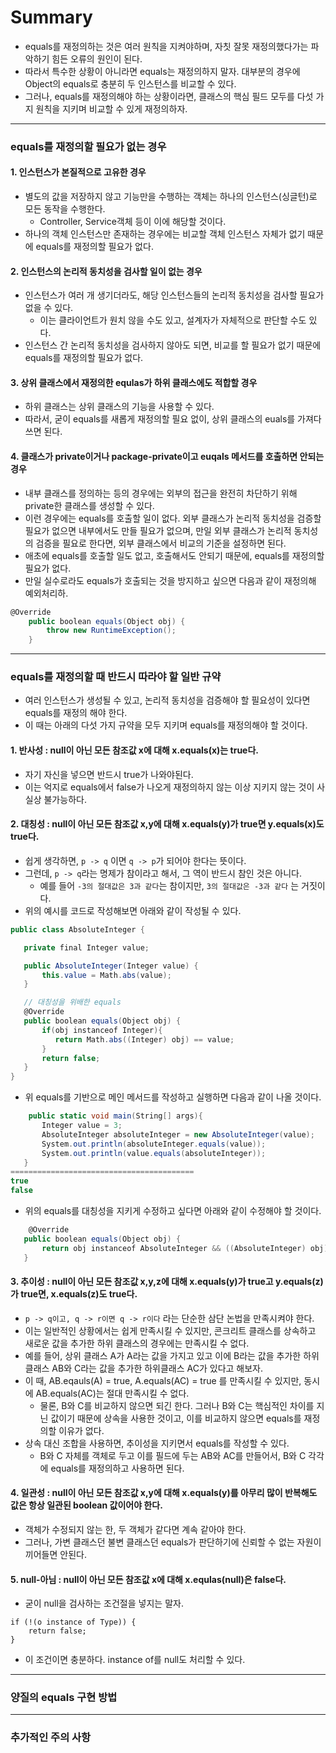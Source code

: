 # Summary
- equals를 재정의하는 것은 여러 원칙을 지켜야하며, 자칫 잘못 재정의했다가는 파악하기 힘든 오류의 원인이 된다.
- 따라서 특수한 상황이 아니라면 equals는 재정의하지 말자. 대부분의 경우에 Object의 equals로 충분히 두 인스턴스를 비교할 수 있다.
- 그러나, equals를 재정의해야 하는 상황이라면, 클래스의 핵심 필드 모두를 다섯 가지 원칙을 지키며 비교할 수 있게 재정의하자.
---
### equals를 재정의할 필요가 없는 경우
#### 1. 인스턴스가 본질적으로 고유한 경우
- 별도의 값을 저장하지 않고 기능만을 수행하는 객체는 하나의 인스턴스(싱글턴)로 모든 동작을 수행한다.
  - Controller, Service객체 등이 이에 해당할 것이다.
- 하나의 객체 인스턴스만 존재하는 경우에는 비교할 객체 인스턴스 자체가 없기 때문에 equals를 재정의할 필요가 없다.
#### 2. 인스턴스의 논리적 동치성을 검사할 일이 없는 경우
- 인스턴스가 여러 개 생기더라도, 해당 인스턴스들의 논리적 동치성을 검사할 필요가 없을 수 있다.
  - 이는 클라이언트가 원치 않을 수도 있고, 설계자가 자체적으로 판단할 수도 있다.
- 인스턴스 간 논리적 동치성을 검사하지 않아도 되면, 비교를 할 필요가 없기 때문에 equals를 재정의할 필요가 없다.
#### 3. 상위 클래스에서 재정의한 equlas가 하위 클래스에도 적합할 경우
- 하위 클래스는 상위 클래스의 기능을 사용할 수 있다.
- 따라서, 굳이 equals를 새롭게 재정의할 필요 없이, 상위 클래스의 euals를 가져다 쓰면 된다.
#### 4. 클래스가 private이거나 package-private이고 euqals 메서드를 호출하면 안되는 경우
- 내부 클래스를 정의하는 등의 경우에는 외부의 접근을 완전히 차단하기 위해 private한 클래스를 생성할 수 있다. 
- 이런 경우에는 equals를 호출할 일이 없다. 외부 클래스가 논리적 동치성을 검증할 필요가 없으면 내부에서도 만들 필요가 없으며, 만일 외부 클래스가 논리적 동치성의 검증을 필요로 한다면, 외부 클래스에서 비교의 기준을 설정하면 된다.
- 애초에 equals를 호출할 일도 없고, 호출해서도 안되기 때문에, equals를 재정의할 필요가 없다.
- 만일 실수로라도 equals가 호출되는 것을 방지하고 싶으면 다음과 같이 재정의해 예외처리하.
```cs
@Override
    public boolean equals(Object obj) {
        throw new RuntimeException();
    }
```
---
### equals를 재정의할 때 반드시 따라야 할 일반 규약
- 여러 인스턴스가 생성될 수 있고, 논리적 동치성을 검증해야 할 필요성이 있다면 equals를 재정의 해야 한다. 
- 이 때는 아래의 다섯 가지 규약을 모두 지키며 equals를 재정의해야 할 것이다.
#### 1. 반사성 : null이 아닌 모든 참조값 x에 대해 x.equals(x)는 true다.
- 자기 자신을 넣으면 반드시 true가 나와야된다.
- 이는 억지로 equals에서 false가 나오게 재정의하지 않는 이상 지키지 않는 것이 사실상 불가능하다.
#### 2. 대칭성 : null이 아닌 모든 참조값 x,y에 대해 x.equals(y)가 true면 y.equals(x)도 true다.
- 쉽게 생각하면, `p -> q` 이면 `q -> p`가 되어야 한다는 뜻이다. 
- 그런데, `p -> q`라는 명제가 참이라고 해서, 그 역이 반드시 참인 것은 아니다.
  - 예를 들어 `-3의 절대값은 3과 같다`는 참이지만, `3의 절대값은 -3과 같다` 는 거짓이다.
 - 위의 예시를 코드로 작성해보면 아래와 같이 작성될 수 있다.
 ```cs
 public class AbsoluteInteger {

    private final Integer value;

    public AbsoluteInteger(Integer value) {
        this.value = Math.abs(value);
    }

    // 대칭성을 위배한 equals
    @Override
    public boolean equals(Object obj) {
        if(obj instanceof Integer){
           return Math.abs((Integer) obj) == value;
        }
        return false;
    }
}
 ```
 - 위 equals를 기반으로 메인 메서드를 작성하고 실행하면 다음과 같이 나올 것이다.
 ```cs
     public static void main(String[] args){
        Integer value = 3;
        AbsoluteInteger absoluteInteger = new AbsoluteInteger(value);
        System.out.println(absoluteInteger.equals(value));
        System.out.println(value.equals(absoluteInteger));
    }
=========================================
true
false
 ```
 - 위의 equals를 대칭성을 지키게 수정하고 싶다면 아래와 같이 수정해야 할 것이다.
 ```cs
     @Override
    public boolean equals(Object obj) {
        return obj instanceof AbsoluteInteger && ((AbsoluteInteger) obj).value.equals(value);
    }
 ```
#### 3. 추이성 : null이 아닌 모든 참조값 x,y,z에 대해 x.equals(y)가 true고 y.equals(z)가 true면, x.equals(z)도 true다.
- `p -> q이고, q -> r이면 q -> r이다` 라는 단순한 삼단 논법을 만족시켜야 한다.
- 이는 일반적인 상황에서는 쉽게 만족시킬 수 있지만, 콘크리트 클래스를 상속하고 새로운 값을 추가한 하위 클래스의 경우에는 만족시킬 수 없다.
- 예를 들어, 상위 클래스 A가 A라는 값을 가지고 있고 이에 B라는 값을 추가한 하위 클래스 AB와 C라는 값을 추가한 하위클래스 AC가 있다고 해보자.
- 이 때, AB.eqauls(A) = true, A.equals(AC) = true 를 만족시킬 수 있지만, 동시에 AB.equals(AC)는 절대 만족시킬 수 없다.
  - 물론, B와 C를 비교하지 않으면 되긴 한다. 그러나 B와 C는 핵심적인 차이를 지닌 값이기 때문에 상속을 사용한 것이고, 이를 비교하지 않으면 equals를 재정의할 이유가 없다.
- 상속 대신 조합을 사용하면, 추이성을 지키면서 equals를 작성할 수 있다.
  - B와 C 자체를 객체로 두고 이를 필드에 두는 AB와 AC를 만들어서, B와 C 각각에 equals를 재정의하고 사용하면 된다.
#### 4. 일관성 : null이 아닌 모든 참조값 x,y에 대해 x.equals(y)를 아무리 많이 반복해도 값은 항상 일관된 boolean 값이어야 한다.
- 객체가 수정되지 않는 한, 두 객체가 같다면 계속 같아야 한다.
- 그러나, 가변 클래스던 불변 클래스던 equals가 판단하기에 신뢰할 수 없는 자원이 끼어들면 안된다.
#### 5. null-아님 : null이 아닌 모든 참조값 x에 대해 x.equlas(null)은 false다.
- 굳이 null을 검사하는 조건절을 넣지는 말자.
```
if (!(o instance of Type)) {
    return false;
}
```
- 이 조건이면 충분하다. instance of를  null도 처리할 수 있다.
---
### 양질의 equals 구현 방법
---
### 추가적인 주의 사항
